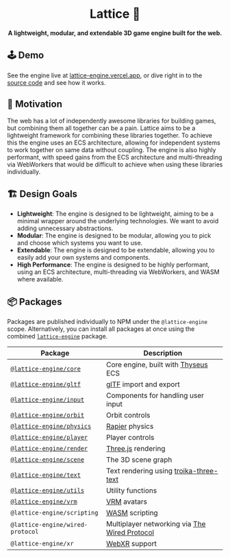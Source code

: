 <div align="center">
  <h1>Lattice 💎</h1>
  <strong>A lightweight, modular, and extendable 3D game engine built for the web.</strong>
</div>

## 🕹️ Demo

See the engine live at [lattice-engine.vercel.app](https://lattice-engine.vercel.app/), or dive right in to the [source code](./examples/src/demos/) and see how it works.

## 🤔 Motivation

The web has a lot of independently awesome libraries for building games, but combining them all together can be a pain. Lattice aims to be a lightweight framework for combining these libraries together. To achieve this the engine uses an ECS architecture, allowing for independent systems to work together on same data without coupling. The engine is also highly performant, with speed gains from the ECS architecture and multi-threading via WebWorkers that would be difficult to achieve when using these libraries individually.

## 🏗️ Design Goals

- **Lightweight**: The engine is designed to be lightweight, aiming to be a minimal wrapper around the underlying technologies. We want to avoid adding unnecessary abstractions.
- **Modular**: The engine is designed to be modular, allowing you to pick and choose which systems you want to use.
- **Extendable**: The engine is designed to be extendable, allowing you to easily add your own systems and components.
- **High Performance**: The engine is designed to be highly performant, using an ECS architecture, multi-threading via WebWorkers, and WASM where available.

## 📦 Packages

Packages are published individually to NPM under the `@lattice-engine` scope. Alternatively, you can install all packages at once using the combined [`lattice-engine`](./packages/lattice-engine) package.

| Package                                         | Description                                                                                                          |
| ----------------------------------------------- | -------------------------------------------------------------------------------------------------------------------- |
| [`@lattice-engine/core`](./packages/core)       | Core engine, built with [Thyseus](https://github.com/JaimeGensler/thyseus) ECS                                       |
| [`@lattice-engine/gltf`](./packages/gltf)       | [glTF](https://github.com/KhronosGroup/glTF) import and export                                                       |
| [`@lattice-engine/input`](./packages/input)     | Components for handling user input                                                                                   |
| [`@lattice-engine/orbit`](./packages/orbit)     | Orbit controls                                                                                                       |
| [`@lattice-engine/physics`](./packages/physics) | [Rapier](https://rapier.rs) physics                                                                                  |
| [`@lattice-engine/player`](./packages/player)   | Player controls                                                                                                      |
| [`@lattice-engine/render`](./packages/render)   | [Three.js](https://threejs.org) rendering                                                                            |
| [`@lattice-engine/scene`](./packages/scene)     | The 3D scene graph                                                                                                   |
| [`@lattice-engine/text`](./packages/text)       | Text rendering using [troika-three-text](https://github.com/protectwise/troika/tree/main/packages/troika-three-text) |
| [`@lattice-engine/utils`](./packages/utils)     | Utility functions                                                                                                    |
| [`@lattice-engine/vrm`](./packages/vrm)         | [VRM](https://vrm.dev/en) avatars                                                                                    |
| `@lattice-engine/scripting`                     | [WASM](https://webassembly.org) scripting                                                                            |
| `@lattice-engine/wired-protocol`                | Multiplayer networking via [The Wired Protocol](https://github.com/wired-protocol/spec)                              |
| `@lattice-engine/xr`                            | [WebXR](https://developer.mozilla.org/en-US/docs/Web/API/WebXR_Device_API) support                                   |
